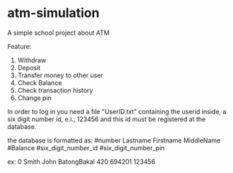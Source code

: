 # atm-simulation
A simple school project about ATM

Feature:
1. Withdraw
2. Deposit
3. Transfer money to other user
4. Check Balance
5. Check transaction history
6. Change pin

In order to log in you need a file "UserID.txt"
containing the userid inside, a six digit number id, e.i., 123456
and this id must be registered at the database.

the database is formatted as:
#number Lastname Firstname MiddleName #Balance #six_digit_number_id #six_digit_number_pin
 
ex: 0 Smith John BatongBakal 420 694201 123456
 
